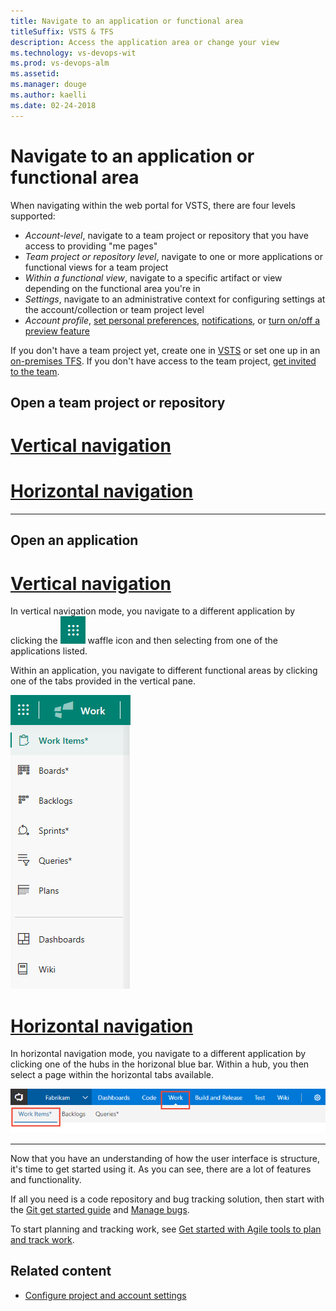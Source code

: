 ```yaml
---
title: Navigate to an application or functional area
titleSuffix: VSTS & TFS   
description: Access the application area or change your view
ms.technology: vs-devops-wit
ms.prod: vs-devops-alm
ms.assetid:  
ms.manager: douge
ms.author: kaelli
ms.date: 02-24-2018
---
```



# Navigate to an application or functional area  

When navigating within the web portal for VSTS, there are four levels supported:  
- *Account-level*, navigate to a team project or repository that you have access to providing "me pages"   
- *Team project or repository level*, navigate to one or more applications or functional views for a team project   
- *Within a functional view*, navigate to a specific artifact or view depending on the functional area you're in  
- *Settings*, navigate to an administrative context for configuring settings at the account/collection or team project level   
- *Account profile*, [set personal preferences](../accounts/account-preferences.md), [notifications](../notifications/manage-personal-notifications.md), or [turn on/off a preview feature](../collaborate/preview-features.md)  

If you don't have a team project yet, create one in [VSTS](../accounts/create-account-msa-or-work-student.md?toc=/vsts/accounts/toc.json&bc=/vsts/accounts/breadcrumb/toc.json) or set one up in an [on-premises TFS](../accounts/create-team-project.md). If you don't have access to the team project, [get invited to the team](../work/scale/multiple-teams.md#add-team-members).

## Open a team project or repository 

# [Vertical navigation](#tab/vertical)

# [Horizontal navigation](#tab/horizontal)

---

## Open an application 

# [Vertical navigation](#tab/vertical)

In vertical navigation mode, you navigate to a different application by clicking the ![waffle icon](_img/go-to-app/waffle-icon.png) waffle icon and then selecting from one of the applications listed.  

Within an application, you navigate to different functional areas by clicking one of the tabs provided in the vertical pane.  

![Vertical nav, open a functional are or page for an app](_img/go-to-app/vertical-work-apps.png)

# [Horizontal navigation](#tab/horizontal)
<!--- Support horizontal navigation --> 

In horizontal navigation mode, you navigate to a different application by clicking one of the hubs in the horizonal blue bar. Within a hub, you then select a page within the horizontal tabs available.

![Horizontal nav, open a functional are or page for an app](_img/go-to-app/project-app-page-horizontal-selection.png)

<!---Optionally, you can choose a page to open from the hub menu of options. --> 

---

 
<!---
The web portal provides support for teams to collaborate through the planning, development, and release cycles. You use the web portal to perform both software development and administrative tasks.  

You can manage source code, plan and track work, define builds, run tests, and manage releases. The web portal connects you to the team project defined for an account in Visual Studio Team Services (VSTS) or within an on-premises Team Foundation Server (TFS). 


  
To be written
-->


Now that you have an understanding of how the user interface is structure, it's time to get started using it.  As you can see, there are a lot of features and functionality.  

If all you need is a code repository and bug tracking solution, then start with the [Git get started guide](../git/gitquickstart.md) and [Manage bugs](../work/backlogs/manage-bugs.md?toc=/vsts/work/work-items/toc.json&bc=/vsts/work/work-items/breadcrumb/toc.json).  

To start planning and tracking work, see [Get started with Agile tools to plan and track work](../work/backlogs/overview.md?toc=/vsts/work/work-items/toc.json&bc=/vsts/work/work-items/breadcrumb/toc.json).


## Related content 
- [Configure project and account settings](configure-project-account-settings.md)